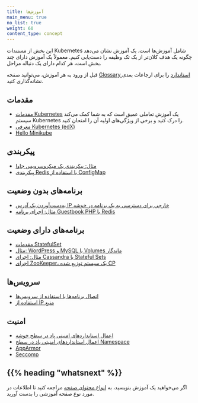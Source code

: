 ```yaml
---
title: آموزش‌ها
main_menu: true
no_list: true
weight: 60
content_type: concept
---
```


<!-- overview -->

این بخش از مستندات Kubernetes شامل آموزش‌ها است.
یک آموزش نشان می‌دهد چگونه یک هدف کلان‌تر از یک تک وظیفه را دست‌یابی کنیم.
معمولاً یک آموزش دارای چند بخش است، هر کدام دارای یک دنباله مراحل.

قبل از ورود به هر آموزش، می‌توانید صفحه
[Glossary استاندارد](/docs/reference/glossary/)
را برای ارجاعات بعدی نشانه‌گذاری کنید.

<!-- body -->

## مقدمات

* [مقدمات Kubernetes](/docs/tutorials/kubernetes-basics/)
  یک آموزش تعاملی عمیق است که به شما کمک می‌کند سیستم Kubernetes را درک کنید و برخی از ویژگی‌های اولیه آن را امتحان کنید.
* [معرفی Kubernetes (edX)](https://www.edx.org/course/introduction-kubernetes-linuxfoundationx-lfs158x#)
* [Hello Minikube](/docs/tutorials/hello-minikube/)

## پیکربندی

* [مثال: پیکربندی یک میکروسرویس جاوا](/docs/tutorials/configuration/configure-java-microservice/)
* [پیکربندی Redis با استفاده از ConfigMap](/docs/tutorials/configuration/configure-redis-using-configmap/)

## برنامه‌های بدون وضعیت

* [به‌دست‌آوردن یک آدرس IP خارجی برای دسترسی به یک برنامه در خوشه](/docs/tutorials/stateless-application/expose-external-ip-address/)
* [مثال: اجرای برنامه Guestbook PHP با Redis](/docs/tutorials/stateless-application/guestbook/)

## برنامه‌های دارای وضعیت

* [مقدمات StatefulSet](/docs/tutorials/stateful-application/basic-stateful-set/)
* [مثال: WordPress و MySQL با Volumes ماندگار](/docs/tutorials/stateful-application/mysql-wordpress-persistent-volume/)
* [مثال: اجرای Cassandra با Stateful Sets](/docs/tutorials/stateful-application/cassandra/)
* [اجرای ZooKeeper، یک سیستم توزیع شده CP](/docs/tutorials/stateful-application/zookeeper/)

## سرویس‌ها

* [اتصال برنامه‌ها با استفاده از سرویس‌ها](/docs/tutorials/services/connect-applications-service/)
* [استفاده از IP منبع](/docs/tutorials/services/source-ip/)

## امنیت

* [اعمال استانداردهای امنیتی پاد در سطح خوشه](/docs/tutorials/security/cluster-level-pss/)
* [اعمال استانداردهای امنیتی پاد در سطح Namespace](/docs/tutorials/security/ns-level-pss/)
* [AppArmor](/docs/tutorials/security/apparmor/)
* [Seccomp](/docs/tutorials/security/seccomp/)

## {{% heading "whatsnext" %}}

اگر می‌خواهید یک آموزش بنویسید، به
[انواع محتوای صفحه](/docs/contribute/style/page-content-types/)
مراجعه کنید تا اطلاعات در مورد نوع صفحه آموزشی را بدست آورید.
